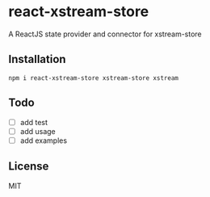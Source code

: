 # react-xstream-store

A ReactJS state provider and connector for xstream-store

## Installation

```
npm i react-xstream-store xstream-store xstream
```

## Todo

- [  ] add test
- [  ] add usage
- [  ] add examples

## License

MIT
